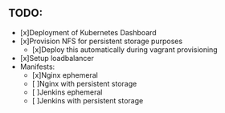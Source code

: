 ## TODO:
* [x]Deployment of Kubernetes Dashboard
* [x]Provision NFS for persistent storage purposes
    - [x]Deploy this automatically during vagrant provisioning
* [x]Setup loadbalancer
* Manifests:
    - [x]Nginx ephemeral
    - [ ]Nginx with persistent storage
    - [ ]Jenkins ephemeral
    - [ ]Jenkins with persistent storage
